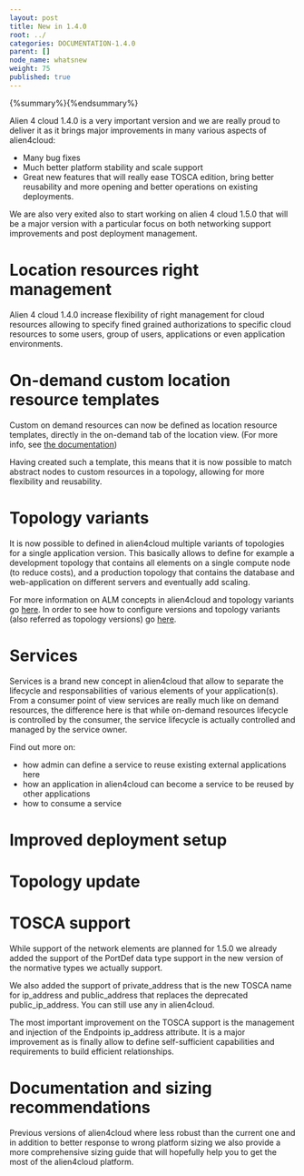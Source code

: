 ```yaml
---
layout: post
title: New in 1.4.0
root: ../
categories: DOCUMENTATION-1.4.0
parent: []
node_name: whatsnew
weight: 75
published: true
---
```


{%summary%}{%endsummary%}

Alien 4 cloud 1.4.0 is a very important version and we are really proud to deliver it as it brings major improvements in many various aspects of alien4cloud:
 - Many bug fixes
 - Much better platform stability and scale support
 - Great new features that will really ease TOSCA edition, bring better reusability and more opening and better operations on existing deployments.

We are also very exited also to start working on alien 4 cloud 1.5.0 that will be a major version with a particular focus on both networking support improvements and post deployment management.

# Location resources right management

Alien 4 cloud 1.4.0 increase flexibility of right management for cloud resources allowing to specify fined grained authorizations to specific cloud resources to some users, group of users, applications or even application environments.

# On-demand custom location resource templates

Custom on demand resources can now be defined as location resource templates, directly in the on-demand tab of the location view. (For more info, see [the documentation](#/documentation/1.4.0/user_guide/orchestrator_location_management.html))

Having created such a template, this means that it is now possible to match abstract nodes to custom resources in a topology, allowing for more flexibility and reusability.

# Topology variants

It is now possible to defined in alien4cloud multiple variants of topologies for a single application version. This basically allows to define for example a development topology that contains all elements on a single compute node (to reduce costs), and a production topology that contains the database and web-application on different servers and eventually add scaling.

For more information on ALM concepts in alien4cloud and topology variants go [here](#/documentation/1.4.0/concepts/applications.html). In order to see how to configure versions and topology variants (also referred as topology versions) go [here](#/documentation/1.4.0/user_guide/application_management.html).

# Services

Services is a brand new concept in alien4cloud that allow to separate the lifecycle and responsabilities of various elements of your application(s). From a consumer point of view services are really much like on demand resources, the difference here is that while on-demand resources lifecycle is controlled by the consumer, the service lifecycle is actually controlled and managed by the service owner.

Find out more on:
* how admin can define a service to reuse existing external applications here
* how an application in alien4cloud can become a service to be reused by other applications
* how to consume a service

# Improved deployment setup



# Topology update



# TOSCA support

While support of the network elements are planned for 1.5.0 we already added the support of the PortDef data type support in the new version of the normative types we actually support.

We also added the support of private_address that is the new TOSCA name for ip_address and public_address that replaces the deprecated public_ip_address. You can still use any in alien4cloud.

The most important improvement on the TOSCA support is the management and injection of the Endpoints ip_address attribute. It is a major improvement as is finally allow to define self-sufficient capabilities and requirements to build efficient relationships.

# Documentation and sizing recommendations

Previous versions of alien4cloud where less robust than the current one and in addition to better response to wrong platform sizing we also provide a more comprehensive sizing guide that will hopefully help you to get the most of the alien4cloud platform.
